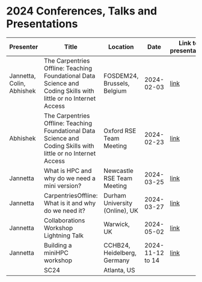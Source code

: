 # 2024 Conferences, Talks and Presentations

|Presenter|Title|Location|Date|Link to presentation|
|-|-|-|-|-|
|Jannetta, Colin, Abhishek|The Carpentries Offline: Teaching Foundational Data Science and Coding Skills with little or no Internet Access|FOSDEM24, Brussels, Belgium|2024-02-03|[link](https://github.com/carpentriesoffline/talks/blob/main/Presentations/CarpentriesOffline_FOSDEM24.pptx.pdf)|
|Abhishek|The Carpentries Offline: Teaching Foundational Data Science and Coding Skills with little or no Internet Access|Oxford RSE Team Meeting|2024-02-23|[link](https://github.com/carpentriesoffline/talks/blob/main/Presentations/2024-02-23_CarpentriesOffline_OxRSE.pdf)|
|Jannetta|What is HPC and why do we need a mini version?|Newcastle RSE Team Meeting|2024-03-25|[link](https://github.com/carpentriesoffline/talks/blob/main/Presentations/What_is_High_Performance_Computing_and_why_do_we_need_a_mini_version.pptx)|
|Jannetta|CarpentriesOffline: What is it and why do we need it?|Durham University (Online), UK|2024-03-27|[link](https://github.com/carpentriesoffline/talks/blob/main/Presentations/CarpentriesOffline_FOSDEM24.pdf)|
|Jannetta|Collaborations Workshop Lightning Talk|Warwick, UK|2024-05-02|[link](https://github.com/carpentriesoffline/CW24_lightning_talk)
|Jannetta|Building a miniHPC workshop|CCHB24, Heidelberg, Germany|2024-11-12 to 14|[link](https://biont-training.eu/CarpentryConnect2024.html)
||SC24|Atlanta, US||
